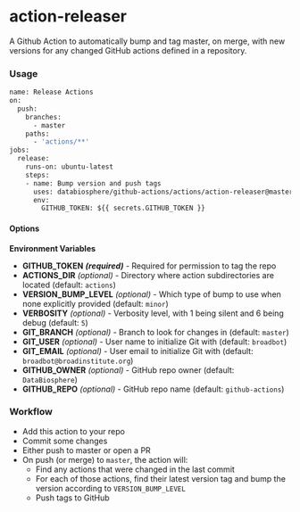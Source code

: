 # action-releaser

A Github Action to automatically bump and tag master, on merge, with new versions for any changed GitHub actions defined in a repository.

### Usage

```Dockerfile
name: Release Actions
on:
  push:
    branches:
      - master
    paths:
      - 'actions/**'
jobs:
  release:
    runs-on: ubuntu-latest
    steps:
    - name: Bump version and push tags
      uses: databiosphere/github-actions/actions/action-releaser@master
      env:
        GITHUB_TOKEN: ${{ secrets.GITHUB_TOKEN }}
```

#### Options

**Environment Variables**

* **GITHUB_TOKEN** ***(required)*** - Required for permission to tag the repo
* **ACTIONS_DIR** *(optional)* - Directory where action subdirectories are located (default: `actions`)
* **VERSION_BUMP_LEVEL** *(optional)* - Which type of bump to use when none explicitly provided (default: `minor`)
* **VERBOSITY** *(optional)* - Verbosity level, with 1 being silent and 6 being debug (default: `5`)
* **GIT_BRANCH** *(optional)* - Branch to look for changes in (default: `master`)
* **GIT_USER** *(optional)* - User name to initialize Git with (default: `broadbot`)
* **GIT_EMAIL** *(optional)* - User email to initialize Git with (default: `broadbot@broadinstitute.org`)
* **GITHUB_OWNER** *(optional)* - GitHub repo owner (default: `DataBiosphere`)
* **GITHUB_REPO** *(optional)* - GitHub repo name (default: `github-actions`)

### Workflow

* Add this action to your repo
* Commit some changes
* Either push to master or open a PR
* On push (or merge) to `master`, the action will:
  * Find any actions that were changed in the last commit
  * For each of those actions, find their latest version tag and bump the version according to `VERSION_BUMP_LEVEL`
  * Push tags to GitHub
